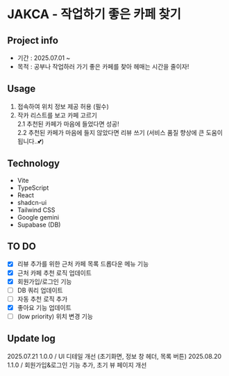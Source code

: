 # JAKCA - 작업하기 좋은 카페 찾기

## Project info

- 기간 : 2025.07.01 ~ 
- 목적 : 공부나 작업하러 가기 좋은 카페를 찾아 헤매는 시간을 줄이자!

## Usage
1. 접속하여 위치 정보 제공 허용 (필수) 
2. 작카 리스트를 보고 카페 고르기   
    2.1 추천된 카페가 마음에 들었다면 성공!   
    2.2 추천된 카페가 마음에 들지 않았다면 리뷰 쓰기 (서비스 품질 향상에 큰 도움이 됩니다..💕)

## Technology
- Vite
- TypeScript
- React
- shadcn-ui
- Tailwind CSS
- Google gemini
- Supabase (DB)

## TO DO
- [x] 리뷰 추가를 위한 근처 카페 목록 드롭다운 메뉴 기능
- [x] 근처 카페 추천 로직 업데이트
- [x] 회원가입/로그인 기능
- [ ] DB 쿼리 업데이트
- [ ] 자동 추천 로직 추가
- [x] 좋아요 기능 업데이트
- [ ] (low priority) 위치 변경 기능

## Update log
2025.07.21 1.0.0 / UI 디테일 개선 (초기화면, 정보 창 헤더, 목록 버튼)
2025.08.20 1.1.0 / 회원가입&로그인 기능 추가, 초기 뷰 페이지 개선